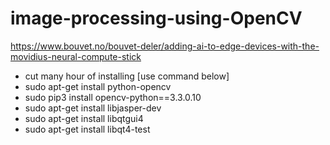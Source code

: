 # image-processing-using-OpenCV

https://www.bouvet.no/bouvet-deler/adding-ai-to-edge-devices-with-the-movidius-neural-compute-stick
- cut many hour of installing [use command below]
- sudo apt-get install python-opencv
- sudo pip3 install opencv-python==3.3.0.10
- sudo apt-get install libjasper-dev
- sudo apt-get install libqtgui4
- sudo apt-get install libqt4-test
